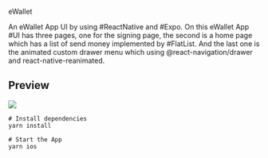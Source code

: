 eWallet

<!-- [Watch it on Youtube](https://youtu.be/mMW3kdh0PIE) -->

An eWallet App UI by using #ReactNative and #Expo. On this eWallet App #UI has three pages, one for the signing page, the second is a home page which has a list of send money implemented by #FlatList. And the last one is the animated custom drawer menu which using @react-navigation/drawer and react-native-reanimated.

## Preview
![](intro.gif)


```
# Install dependencies
yarn install

# Start the App
yarn ios
```